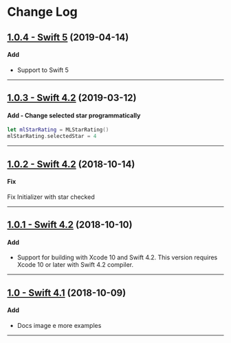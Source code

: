 # Change Log

## [1.0.4 - Swift 5](https://github.com/micheltlutz/MLAudioPlayer/releases/tag/v1.0.4) (2019-04-14)

#### Add

* Support to Swift 5

-----

## [1.0.3 - Swift 4.2](https://github.com/micheltlutz/MLAudioPlayer/releases/tag/v1.0.3) (2019-03-12)

#### Add - Change selected star programmatically


```swift
let mlStarRating = MLStarRating()
mlStarRating.selectedStar = 4
```

-----

## [1.0.2 - Swift 4.2](https://github.com/micheltlutz/MLAudioPlayer/releases/tag/v1.0.2) (2018-10-14)

#### Fix

Fix Initializer with star checked


-----

## [1.0.1 - Swift 4.2](https://github.com/micheltlutz/MLAudioPlayer/releases/tag/v1.0.1) (2018-10-10)

#### Add
* Support for building with Xcode 10 and Swift 4.2. This version requires Xcode 10 or later with Swift 4.2 compiler.

---

## [1.0 - Swift 4.1](https://github.com/micheltlutz/MLAudioPlayer/releases/tag/v1.0) (2018-10-09)

#### Add
* Docs image e more examples

---

